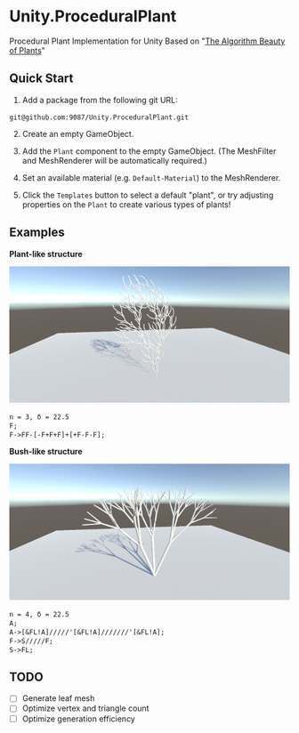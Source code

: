 # Unity.ProceduralPlant

Procedural Plant Implementation for Unity Based on "[The Algorithm Beauty of Plants](http://algorithmicbotany.org/papers/abop/abop.pdf)"

## Quick Start

1. Add a package from the following git URL:

```
git@github.com:9087/Unity.ProceduralPlant.git
```

2. Create an empty GameObject.

3. Add the `Plant` component to the empty GameObject. (The MeshFilter and MeshRenderer will be automatically required.)

4. Set an available material (e.g. `Default-Material`) to the MeshRenderer.

5. Click the `Templates` button to select a default "plant", or try adjusting properties on the `Plant` to create various types of plants!

## Examples

**Plant-like structure**

![Figure 1.24 n=3 delta=22.5](Documentation/figure.1.24.c.n=3.delta=22.5f.png)

```
n = 3, δ = 22.5
F;
F->FF-[-F+F+F]+[+F-F-F];
```

**Bush-like structure**

![Figure 1.25 n=4 delta=22.5](Documentation/figure.1.25.n=4.delta=22.5f.png)

```
n = 4, δ = 22.5
A;
A->[&FL!A]/////'[&FL!A]///////'[&FL!A];
F->S/////F;
S->FL;
```

## TODO

- [ ] Generate leaf mesh
- [ ] Optimize vertex and triangle count
- [ ] Optimize generation efficiency